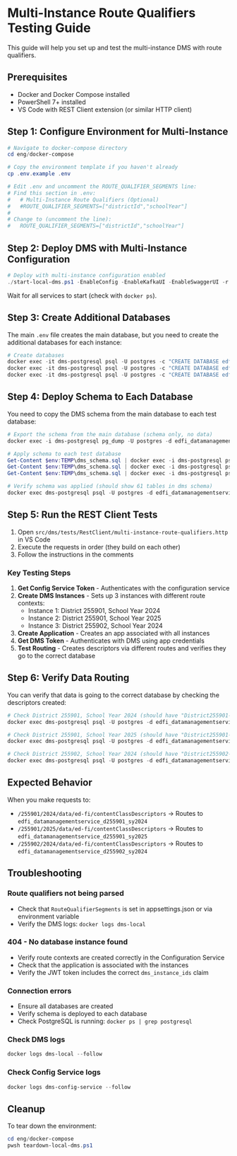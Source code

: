 # Multi-Instance Route Qualifiers Testing Guide

This guide will help you set up and test the multi-instance DMS with route qualifiers.

## Prerequisites

- Docker and Docker Compose installed
- PowerShell 7+ installed
- VS Code with REST Client extension (or similar HTTP client)

## Step 1: Configure Environment for Multi-Instance

```powershell
# Navigate to docker-compose directory
cd eng/docker-compose

# Copy the environment template if you haven't already
cp .env.example .env

# Edit .env and uncomment the ROUTE_QUALIFIER_SEGMENTS line:
# Find this section in .env:
#   # Multi-Instance Route Qualifiers (Optional)
#   #ROUTE_QUALIFIER_SEGMENTS=["districtId","schoolYear"]
#
# Change to (uncomment the line):
#   ROUTE_QUALIFIER_SEGMENTS=["districtId","schoolYear"]
```

## Step 2: Deploy DMS with Multi-Instance Configuration

```powershell
# Deploy with multi-instance configuration enabled
./start-local-dms.ps1 -EnableConfig -EnableKafkaUI -EnableSwaggerUI -r
```

Wait for all services to start (check with `docker ps`).

## Step 3: Create Additional Databases

The main `.env` file creates the main database, but you need to create the additional databases for each instance:

```powershell
# Create databases
docker exec -it dms-postgresql psql -U postgres -c "CREATE DATABASE edfi_datamanagementservice_d255901_sy2024;"
docker exec -it dms-postgresql psql -U postgres -c "CREATE DATABASE edfi_datamanagementservice_d255901_sy2025;"
docker exec -it dms-postgresql psql -U postgres -c "CREATE DATABASE edfi_datamanagementservice_d255902_sy2024;"
```

## Step 4: Deploy Schema to Each Database

You need to copy the DMS schema from the main database to each test database:

```powershell
# Export the schema from the main database (schema only, no data)
docker exec -i dms-postgresql pg_dump -U postgres -d edfi_datamanagementservice --schema-only > $env:TEMP\dms_schema.sql

# Apply schema to each test database
Get-Content $env:TEMP\dms_schema.sql | docker exec -i dms-postgresql psql -U postgres -d edfi_datamanagementservice_d255901_sy2024
Get-Content $env:TEMP\dms_schema.sql | docker exec -i dms-postgresql psql -U postgres -d edfi_datamanagementservice_d255901_sy2025
Get-Content $env:TEMP\dms_schema.sql | docker exec -i dms-postgresql psql -U postgres -d edfi_datamanagementservice_d255902_sy2024

# Verify schema was applied (should show 61 tables in dms schema)
docker exec dms-postgresql psql -U postgres -d edfi_datamanagementservice_d255901_sy2024 -c "SELECT COUNT(*) as table_count FROM information_schema.tables WHERE table_schema = 'dms';"
```

## Step 5: Run the REST Client Tests

1. Open `src/dms/tests/RestClient/multi-instance-route-qualifiers.http` in VS Code
2. Execute the requests in order (they build on each other)
3. Follow the instructions in the comments

### Key Testing Steps

1. **Get Config Service Token** - Authenticates with the configuration service
2. **Create DMS Instances** - Sets up 3 instances with different route contexts:
   - Instance 1: District 255901, School Year 2024
   - Instance 2: District 255901, School Year 2025
   - Instance 3: District 255902, School Year 2024
3. **Create Application** - Creates an app associated with all instances
4. **Get DMS Token** - Authenticates with DMS using app credentials
5. **Test Routing** - Creates descriptors via different routes and verifies
   they go to the correct database

## Step 6: Verify Data Routing

You can verify that data is going to the correct database by checking the descriptors created:

```powershell
# Check District 255901, School Year 2024 (should have "District255901-2024")
docker exec dms-postgresql psql -U postgres -d edfi_datamanagementservice_d255901_sy2024 -c "SELECT * FROM dms.Descriptor WHERE CodeValue LIKE 'District%';"

# Check District 255901, School Year 2025 (should have "District255901-2025")
docker exec dms-postgresql psql -U postgres -d edfi_datamanagementservice_d255901_sy2025 -c "SELECT * FROM dms.Descriptor WHERE CodeValue LIKE 'District%';"

# Check District 255902, School Year 2024 (should have "District255902-2024")
docker exec dms-postgresql psql -U postgres -d edfi_datamanagementservice_d255902_sy2024 -c "SELECT * FROM dms.Descriptor WHERE CodeValue LIKE 'District%';"
```

## Expected Behavior

When you make requests to:

- `/255901/2024/data/ed-fi/contentClassDescriptors` →
  Routes to `edfi_datamanagementservice_d255901_sy2024`
- `/255901/2025/data/ed-fi/contentClassDescriptors` →
  Routes to `edfi_datamanagementservice_d255901_sy2025`
- `/255902/2024/data/ed-fi/contentClassDescriptors` →
  Routes to `edfi_datamanagementservice_d255902_sy2024`

## Troubleshooting

### Route qualifiers not being parsed

- Check that `RouteQualifierSegments` is set in appsettings.json or via environment variable
- Verify the DMS logs: `docker logs dms-local`

### 404 - No database instance found

- Verify route contexts are created correctly in the Configuration Service
- Check that the application is associated with the instances
- Verify the JWT token includes the correct `dms_instance_ids` claim

### Connection errors

- Ensure all databases are created
- Verify schema is deployed to each database
- Check PostgreSQL is running: `docker ps | grep postgresql`

### Check DMS logs

```powershell
docker logs dms-local --follow
```

### Check Config Service logs

```powershell
docker logs dms-config-service --follow
```

## Cleanup

To tear down the environment:

```powershell
cd eng/docker-compose
pwsh teardown-local-dms.ps1
```
